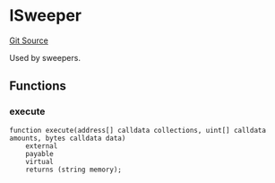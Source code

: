 # ISweeper
[Git Source](https://github.com/FloorDAO/floor-v2/blob/c8169a0594ad07a37d169672a50f4155c41be809/src/interfaces/actions/Sweeper.sol)

Used by sweepers.


## Functions
### execute


```solidity
function execute(address[] calldata collections, uint[] calldata amounts, bytes calldata data)
    external
    payable
    virtual
    returns (string memory);
```

